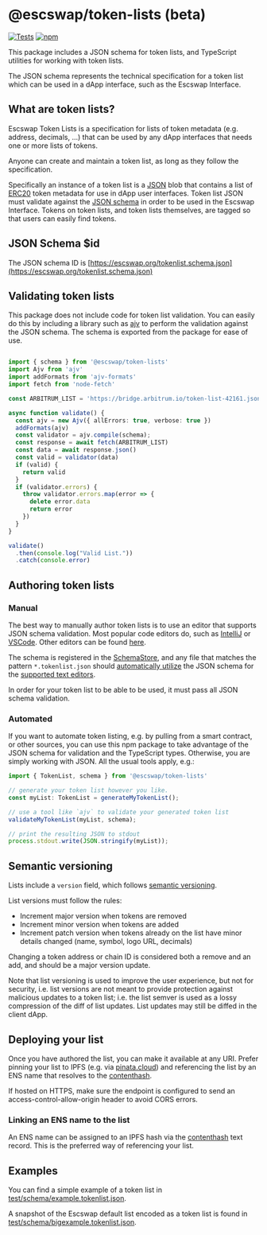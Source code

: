 # @escswap/token-lists (beta)

[![Tests](https://github.com/Escswap/token-lists/workflows/Tests/badge.svg)](https://github.com/Escswap/token-lists/actions?query=workflow%3ATests)
[![npm](https://img.shields.io/npm/v/@escswap/token-lists)](https://unpkg.com/@escswap/token-lists@latest/)

This package includes a JSON schema for token lists, and TypeScript utilities for working with token lists.

The JSON schema represents the technical specification for a token list which can be used in a dApp interface, such as the Escswap Interface.

## What are token lists?

Escswap Token Lists is a specification for lists of token metadata (e.g. address, decimals, ...) that can be used by any dApp interfaces that needs one or more lists of tokens.

Anyone can create and maintain a token list, as long as they follow the specification.

Specifically an instance of a token list is a [JSON](https://www.json.org/json-en.html) blob that contains a list of 
[ERC20](https://github.com/ethereum/eips/issues/20) token metadata for use in dApp user interfaces.
Token list JSON must validate against the [JSON schema](https://json-schema.org/) in order to be used in the Escswap Interface.
Tokens on token lists, and token lists themselves, are tagged so that users can easily find tokens.

## JSON Schema $id

The JSON schema ID is [https://escswap.org/tokenlist.schema.json](https://escswap.org/tokenlist.schema.json)

## Validating token lists

This package does not include code for token list validation. You can easily do this by including a library such as 
[ajv](https://ajv.js.org/) to perform the validation against the JSON schema. The schema is exported from the package
for ease of use.

```typescript

import { schema } from '@escswap/token-lists'
import Ajv from 'ajv'
import addFormats from 'ajv-formats'
import fetch from 'node-fetch'

const ARBITRUM_LIST = 'https://bridge.arbitrum.io/token-list-42161.json'

async function validate() {
  const ajv = new Ajv({ allErrors: true, verbose: true })
  addFormats(ajv)
  const validator = ajv.compile(schema);
  const response = await fetch(ARBITRUM_LIST)
  const data = await response.json()
  const valid = validator(data)
  if (valid) {
    return valid
  }
  if (validator.errors) {
    throw validator.errors.map(error => {
      delete error.data
      return error
    })
  }
}

validate()
  .then(console.log("Valid List."))
  .catch(console.error)

```

## Authoring token lists

### Manual

The best way to manually author token lists is to use an editor that supports JSON schema validation. Most popular
code editors do, such as [IntelliJ](https://www.jetbrains.com/help/idea/json.html#ws_json_schema_add_custom) or 
[VSCode](https://code.visualstudio.com/docs/languages/json#_json-schemas-and-settings). Other editors
can be found [here](https://json-schema.org/implementations.html#editors).

The schema is registered in the [SchemaStore](https://github.com/SchemaStore/schemastore), and any file that matches
the pattern `*.tokenlist.json` should 
[automatically utilize](https://www.jetbrains.com/help/idea/json.html#ws_json_using_schemas) 
the JSON schema for the [supported text editors](https://www.schemastore.org/json/#editors).

In order for your token list to be able to be used, it must pass all JSON schema validation.

### Automated

If you want to automate token listing, e.g. by pulling from a smart contract, or other sources, you can use this
npm package to take advantage of the JSON schema for validation and the TypeScript types.
Otherwise, you are simply working with JSON. All the usual tools apply, e.g.:

```typescript
import { TokenList, schema } from '@escswap/token-lists'

// generate your token list however you like.
const myList: TokenList = generateMyTokenList();

// use a tool like `ajv` to validate your generated token list
validateMyTokenList(myList, schema);

// print the resulting JSON to stdout
process.stdout.write(JSON.stringify(myList));
```

## Semantic versioning

Lists include a `version` field, which follows [semantic versioning](https://semver.org/).

List versions must follow the rules:

- Increment major version when tokens are removed
- Increment minor version when tokens are added
- Increment patch version when tokens already on the list have minor details changed (name, symbol, logo URL, decimals)

Changing a token address or chain ID is considered both a remove and an add, and should be a major version update.

Note that list versioning is used to improve the user experience, but not for security, i.e. list versions are not meant
to provide protection against malicious updates to a token list; i.e. the list semver is used as a lossy compression
of the diff of list updates. List updates may still be diffed in the client dApp.

## Deploying your list

Once you have authored the list, you can make it available at any URI. Prefer pinning your list to IPFS 
(e.g. via [pinata.cloud](https://pinata.cloud)) and referencing the list by an ENS name that resolves to the 
[contenthash](https://eips.ethereum.org/EIPS/eip-1577).

If hosted on HTTPS, make sure the endpoint is configured to send an access-control-allow-origin header to avoid CORS errors.

### Linking an ENS name to the list

An ENS name can be assigned to an IPFS hash via the [contenthash](https://eips.ethereum.org/EIPS/eip-1577) text record.
This is the preferred way of referencing your list.

## Examples

You can find a simple example of a token list in [test/schema/example.tokenlist.json](test/schema/example.tokenlist.json).

A snapshot of the Escswap default list encoded as a token list is found in [test/schema/bigexample.tokenlist.json](test/schema/bigexample.tokenlist.json).
